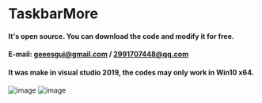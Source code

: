 # TaskbarMore
#### It's open source. You can download the code and modify it for free.
#### E-mail: geeesgui@gmail.com / 2991707448@qq.com

#### It was make in visual studio 2019, the codes may only work in Win10 x64.
![image](https://github.com/DoctorMrGUI/TaskbarMore/blob/master/Screenshot/test1.jpg)
![image](https://github.com/DoctorMrGUI/TaskbarMore/blob/master/Screenshot/test2.jpg)
